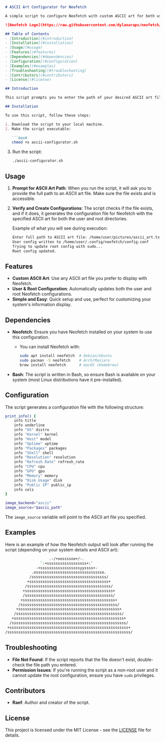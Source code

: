 
```markdown
# ASCII Art Configurator for Neofetch

A simple script to configure Neofetch with custom ASCII art for both user and root profiles. The script allows you to specify a path to your desired ASCII art file, and it generates the necessary configuration files for Neofetch based on your system's details.

![Neofetch Logo](https://raw.githubusercontent.com/dylanaraps/neofetch/master/img/logo.png)

## Table of Contents
- [Introduction](#introduction)
- [Installation](#installation)
- [Usage](#usage)
- [Features](#features)
- [Dependencies](#dependencies)
- [Configuration](#configuration)
- [Examples](#examples)
- [Troubleshooting](#troubleshooting)
- [Contributors](#contributors)
- [License](#license)

## Introduction

This script prompts you to enter the path of your desired ASCII art file, verifies its existence, and automatically generates the necessary configuration for Neofetch. It writes the configuration for both the current user and root if applicable.

## Installation

To use this script, follow these steps:

1. Download the script to your local machine.
2. Make the script executable:

   ```bash
   chmod +x ascii-configurator.sh
   ```

3. Run the script:

   ```bash
   ./ascii-configurator.sh
   ```

## Usage

1. **Prompt for ASCII Art Path**: When you run the script, it will ask you to provide the full path to an ASCII art file. Make sure the file exists and is accessible.
2. **Verify and Create Configurations**: The script checks if the file exists, and if it does, it generates the configuration file for Neofetch with the specified ASCII art for both the user and root directories.

   Example of what you will see during execution:
   ```bash
   Enter full path to ASCII art file: /home/user/pictures/ascii_art.txt
   User config written to /home/user/.config/neofetch/config.conf
   Trying to update root config with sudo...
   Root config updated.
   ```

## Features
- **Custom ASCII Art**: Use any ASCII art file you prefer to display with Neofetch.
- **User & Root Configuration**: Automatically updates both the user and root Neofetch configurations.
- **Simple and Easy**: Quick setup and use, perfect for customizing your system's information display.

## Dependencies

- **Neofetch**: Ensure you have Neofetch installed on your system to use this configuration.
  - You can install Neofetch with:

    ```bash
    sudo apt install neofetch  # Debian/Ubuntu
    sudo pacman -S neofetch    # Arch/Manjaro
    brew install neofetch      # macOS (Homebrew)
    ```

- **Bash**: The script is written in Bash, so ensure Bash is available on your system (most Linux distributions have it pre-installed).

## Configuration

The script generates a configuration file with the following structure:

```bash
print_info() {
    info title
    info underline
    info "OS" distro
    info "Kernel" kernel
    info "Host" model
    info "Uptime" uptime
    info "Packages" packages
    info "Shell" shell
    info "Resolution" resolution
    info "Refresh Rate" refresh_rate
    info "CPU" cpu
    info "GPU" gpu
    info "Memory" memory
    info "Disk Usage" disk
    info "Public IP" public_ip
    info cols
}

image_backend="ascii"
image_source="$ascii_path"
```

The `image_source` variable will point to the ASCII art file you specified.

## Examples

Here is an example of how the Neofetch output will look after running the script (depending on your system details and ASCII art):

```bash
                    .-/+oossssoo+/-.              
                `:+ssssssssssssssssss+:`          
              -+ssssssssssssssssssyyssss+-        
            .osssssssssssssssssssssssssssssso.      
           /ssssssssssssssssssssssssssssssssss/     
          +ssssssssssssssssssssssssssssssssssss+    
         /ssssssssssssssssssssssssssssssssssssss/   
        +ssssssssssssssssssssssssssssssssssssssss+  
        /ssssssssssssssssssssssssssssssssssssssss/  
       +ssssssssssssssssssssssssssssssssssssssssss+ 
      /ssssssssssssssssssssssssssssssssssssssssssss/
     +ssssssssssssssssssssssssssssssssssssssssssssss+
    /ssssssssssssssssssssssssssssssssssssssssssssssss/
   +ssssssssssssssssssssssssssssssssssssssssssssssssss+
  /ssssssssssssssssssssssssssssssssssssssssssssssssssss/
 +ssssssssssssssssssssssssssssssssssssssssssssssssssssss+
/ssssssssssssssssssssssssssssssssssssssssssssssssssssssss/
```

## Troubleshooting

- **File Not Found**: If the script reports that the file doesn't exist, double-check the file path you entered.
- **Permission Issues**: If you're running the script as a non-root user and it cannot update the root configuration, ensure you have `sudo` privileges.
  
## Contributors

- **Raef**: Author and creator of the script.

## License

This project is licensed under the MIT License - see the [LICENSE](LICENSE) file for details.

